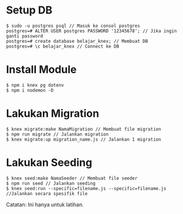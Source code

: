 # Setup DB

```
$ sudo -u postgres psql // Masuk ke consol postgres
postgres=# ALTER USER postgres PASSWORD '12345678'; // Jika ingin ganti password
postgres=# create database belajar_knex; // Membuat DB
postgres=# \c belajar_knex // Connect ke DB
```

# Install Module

```
$ npm i knex pg dotenv
$ npm i nodemon -D
```

# Lakukan Migration

```
$ knex migrate:make NamaMigration // Membuat file migration
$ npm run migrate // Jalankan migration
$ knex migrate:up migration_name.js // Jalankan 1 migration
```

# Lakukan Seeding

```
$ knex seed:make NamaSeeder // Membuat file seeder
$ npm run seed // Jalankan seeding
$ knex seed:run --specific=filename.js --specific=filename.js //Jalankan secara spesifik file
```

Catatan: Ini hanya untuk latihan.
